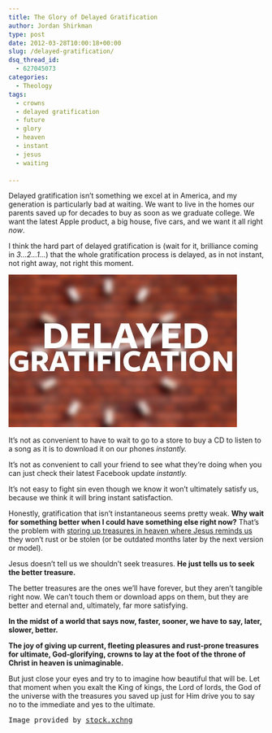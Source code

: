 ```yaml
---
title: The Glory of Delayed Gratification
author: Jordan Shirkman
type: post
date: 2012-03-28T10:00:18+00:00
slug: /delayed-gratification/
dsq_thread_id:
  - 627045073
categories:
  - Theology
tags:
  - crowns
  - delayed gratification
  - future
  - glory
  - heaven
  - instant
  - jesus
  - waiting

---
```

Delayed gratification isn’t something we excel at in America, and my generation is particularly bad at waiting. We want to live in the homes our parents saved up for decades to buy as soon as we graduate college. We want the latest Apple product, a big house, five cars, and we want it all right _now_.

I think the hard part of delayed gratification is (wait for it, brilliance coming in _3&#8230;2&#8230;1&#8230;_) that the whole gratification process is delayed, as in not instant, not right away, not right this moment.

[![Image](/static/images/delayedgratification.jpeg)](https://jshirk.com/blog/wp-content/uploads/2012/03/delayedgratification.jpg)

It’s not as convenient to have to wait to go to a store to buy a CD to listen to a song as it is to download it on our phones _instantly._

It’s not as convenient to call your friend to see what they’re doing when you can just check their latest Facebook update _instantly._

It’s not easy to fight sin even though we know it won’t ultimately satisfy us, because we think it will bring instant satisfaction.

Honestly, gratification that isn’t instantaneous seems pretty weak. **Why wait for something better when I could have something else right now?** That’s the problem with [storing up treasures in heaven where Jesus reminds us](http://bib.ly/Mt6.20.ESV) they won’t rust or be stolen (or be outdated months later by the next version or model).

Jesus doesn’t tell us we shouldn’t seek treasures. **He just tells us to seek the better treasure.**

The better treasures are the ones we’ll have forever, but they aren’t tangible right now. We can’t touch them or download apps on them, but they are better and eternal and, ultimately, far more satisfying.

**In the midst of a world that says now, faster, sooner, we have to say, later, slower, better.**

**The joy of giving up current, fleeting pleasures and rust-prone treasures for ultimate, God-glorifying, crowns to lay at the foot of the throne of Christ in heaven is unimaginable.**

But just close your eyes and try to to imagine how beautiful that will be. Let that moment when you exalt the King of kings, the Lord of lords, the God of the universe with the treasures you saved up just for Him drive you to say no to the immediate and yes to the ultimate.

<pre>Image provided by <a href="http://www.sxc.hu/photo/1364065">stock.xchng</a></pre>
